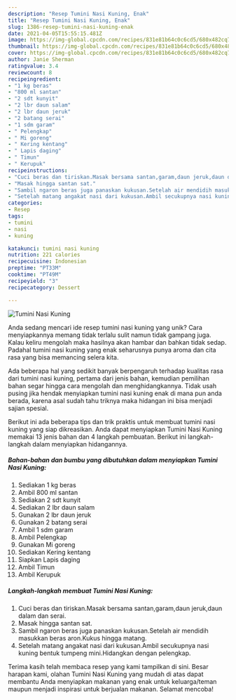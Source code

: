 ```yaml
---
description: "Resep Tumini Nasi Kuning, Enak"
title: "Resep Tumini Nasi Kuning, Enak"
slug: 1386-resep-tumini-nasi-kuning-enak
date: 2021-04-05T15:55:15.481Z
image: https://img-global.cpcdn.com/recipes/831e81b64c0c6cd5/680x482cq70/tumini-nasi-kuning-foto-resep-utama.jpg
thumbnail: https://img-global.cpcdn.com/recipes/831e81b64c0c6cd5/680x482cq70/tumini-nasi-kuning-foto-resep-utama.jpg
cover: https://img-global.cpcdn.com/recipes/831e81b64c0c6cd5/680x482cq70/tumini-nasi-kuning-foto-resep-utama.jpg
author: Janie Sherman
ratingvalue: 3.4
reviewcount: 8
recipeingredient:
- "1 kg beras"
- "800 ml santan"
- "2 sdt kunyit"
- "2 lbr daun salam"
- "2 lbr daun jeruk"
- "2 batang serai"
- "1 sdm garam"
- " Pelengkap"
- " Mi goreng"
- " Kering kentang"
- " Lapis daging"
- " Timun"
- " Kerupuk"
recipeinstructions:
- "Cuci beras dan tiriskan.Masak bersama santan,garam,daun jeruk,daun dalam dan serai."
- "Masak hingga santan sat."
- "Sambil ngaron beras juga panaskan kukusan.Setelah air mendidih masukkan beras aron.Kukus hingga matang."
- "Setelah matang angakat nasi dari kukusan.Ambil secukupnya nasi kuning bentuk tumpeng mini.Hidangkan dengan pelengkap."
categories:
- Resep
tags:
- tumini
- nasi
- kuning

katakunci: tumini nasi kuning 
nutrition: 221 calories
recipecuisine: Indonesian
preptime: "PT33M"
cooktime: "PT49M"
recipeyield: "3"
recipecategory: Dessert

---
```



![Tumini Nasi Kuning](https://img-global.cpcdn.com/recipes/831e81b64c0c6cd5/680x482cq70/tumini-nasi-kuning-foto-resep-utama.jpg)

Anda sedang mencari ide resep tumini nasi kuning yang unik? Cara menyiapkannya memang tidak terlalu sulit namun tidak gampang juga. Kalau keliru mengolah maka hasilnya akan hambar dan bahkan tidak sedap. Padahal tumini nasi kuning yang enak seharusnya punya aroma dan cita rasa yang bisa memancing selera kita.



Ada beberapa hal yang sedikit banyak berpengaruh terhadap kualitas rasa dari tumini nasi kuning, pertama dari jenis bahan, kemudian pemilihan bahan segar hingga cara mengolah dan menghidangkannya. Tidak usah pusing jika hendak menyiapkan tumini nasi kuning enak di mana pun anda berada, karena asal sudah tahu triknya maka hidangan ini bisa menjadi sajian spesial.


Berikut ini ada beberapa tips dan trik praktis untuk membuat tumini nasi kuning yang siap dikreasikan. Anda dapat menyiapkan Tumini Nasi Kuning memakai 13 jenis bahan dan 4 langkah pembuatan. Berikut ini langkah-langkah dalam menyiapkan hidangannya.

<!--inarticleads1-->

##### Bahan-bahan dan bumbu yang dibutuhkan dalam menyiapkan Tumini Nasi Kuning:

1. Sediakan 1 kg beras
1. Ambil 800 ml santan
1. Sediakan 2 sdt kunyit
1. Sediakan 2 lbr daun salam
1. Gunakan 2 lbr daun jeruk
1. Gunakan 2 batang serai
1. Ambil 1 sdm garam
1. Ambil  Pelengkap
1. Gunakan  Mi goreng
1. Sediakan  Kering kentang
1. Siapkan  Lapis daging
1. Ambil  Timun
1. Ambil  Kerupuk




<!--inarticleads2-->

##### Langkah-langkah membuat Tumini Nasi Kuning:

1. Cuci beras dan tiriskan.Masak bersama santan,garam,daun jeruk,daun dalam dan serai.
1. Masak hingga santan sat.
1. Sambil ngaron beras juga panaskan kukusan.Setelah air mendidih masukkan beras aron.Kukus hingga matang.
1. Setelah matang angakat nasi dari kukusan.Ambil secukupnya nasi kuning bentuk tumpeng mini.Hidangkan dengan pelengkap.




Terima kasih telah membaca resep yang kami tampilkan di sini. Besar harapan kami, olahan Tumini Nasi Kuning yang mudah di atas dapat membantu Anda menyiapkan makanan yang enak untuk keluarga/teman maupun menjadi inspirasi untuk berjualan makanan. Selamat mencoba!
